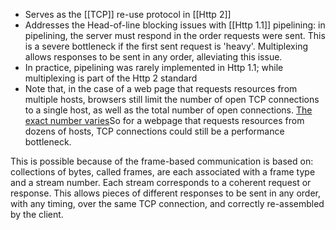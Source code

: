 - Serves as the [[TCP]] re-use protocol in [[Http 2]]
- Addresses the Head-of-line blocking issues with [[Http 1.1]] pipelining: in pipelining, the server must respond in the order requests were sent.  This is a severe bottleneck if the first sent request is 'heavy'.  Multiplexing allows responses to be sent in any order, alleviating this issue.
- In practice, pipelining was rarely implemented in Http 1.1; while multiplexing is part of the Http 2 standard
- Note that, in the case of a web page that requests resources from multiple hosts, browsers still limit the number of open TCP connections to a single host, as well as the total number of open connections.  [The exact number varies](https://ishwar-rimal.medium.com/why-does-your-browser-limit-the-number-of-concurrent-network-calls-1ae5d50863dd)So for a webpage that requests resources from dozens of hosts, TCP connections could still be a performance bottleneck.

This is possible because of the frame-based communication is based on: collections of bytes, called frames, are each associated with a frame type and a stream number.  Each stream corresponds to a coherent request or response.  This allows pieces of different responses to be sent in any order, with any timing, over the same TCP connection, and correctly re-assembled by the client.